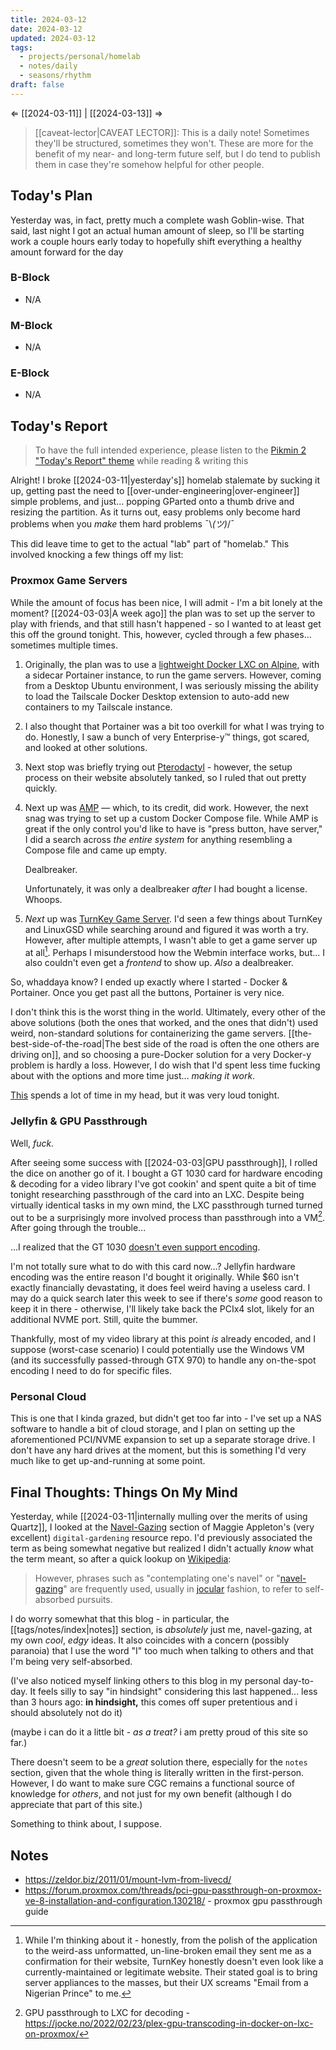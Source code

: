 ```yaml
---
title: 2024-03-12
date: 2024-03-12
updated: 2024-03-12
tags:
  - projects/personal/homelab
  - notes/daily
  - seasons/rhythm
draft: false
---
```

⇐ [[2024-03-11]] | [[2024-03-13]] ⇒

> [[caveat-lector|CAVEAT LECTOR]]: This is a daily note! Sometimes they'll be structured, sometimes they won't. These are more for the benefit of my near- and long-term future self, but I do tend to publish them in case they're somehow helpful for other people.

## Today's Plan

Yesterday was, in fact, pretty much a complete wash Goblin-wise. That said, last night I got an actual human amount of sleep, so I'll be starting work a couple hours early today to hopefully shift everything a healthy amount forward for the day

### B-Block

- N/A

### M-Block

- N/A

### E-Block

- N/A

## Today's Report

> To have the full intended experience, please listen to the [Pikmin 2 "Today's Report" theme](https://www.youtube.com/watch?v=l1fCmKZnq3U&list=PLwyW5mbdZMGN8mGTqvDhsBs37SW4TkHcw&index=85) while reading & writing this


Alright! I broke [[2024-03-11|yesterday's]] homelab stalemate by sucking it up, getting past the need to [[over-under-engineering|over-engineer]] simple problems, and just... popping GParted onto a thumb drive and resizing the partition. As it turns out, easy problems only become hard problems when you *make* them hard problems ¯\\_(ツ)_/¯

This did leave time to get to the actual "lab" part of "homelab." This involved knocking a few things off my list:

### Proxmox Game Servers

While the amount of focus has been nice, I will admit - I'm a bit lonely at the moment? [[2024-03-03|A week ago]] the plan was to set up the server to play with friends, and that still hasn't happened - so I wanted to at least get this off the ground tonight. This, however, cycled through a few phases... sometimes multiple times.

1. Originally, the plan was to use a [lightweight Docker LXC on Alpine](https://tteck.github.io/Proxmox/), with a sidecar Portainer instance, to run the game servers. However, coming from a Desktop Ubuntu environment, I was seriously missing the ability to load the Tailscale Docker Desktop extension to auto-add new containers to my Tailscale instance.
2. I also thought that Portainer was a bit too overkill for what I was trying to do. Honestly, I saw a bunch of very Enterprise-y™ things, got scared, and looked at other solutions.
3. Next stop was briefly trying out [Pterodactyl](https://pterodactyl.io/) - however, the setup process on their website absolutely tanked, so I ruled that out pretty quickly.
4. Next up was [AMP](https://cubecoders.com/AMP) — which, to its credit, did work. However, the next snag was trying to set up a custom Docker Compose file. While AMP is great if the only control you'd like to have is "press button, have server," I did a search across *the entire system* for anything resembling a Compose file and came up empty.
   
   Dealbreaker.
   
   Unfortunately, it was only a dealbreaker *after* I had bought a license. Whoops.
5. *Next* up was [TurnKey Game Server](https://www.turnkeylinux.org/). I'd seen a few things about TurnKey and LinuxGSD while searching around and figured it was worth a try. However, after multiple attempts, I wasn't able to get a game server up at all[^1]. Perhaps I misunderstood how the Webmin interface works, but... I also couldn't even get a *frontend* to show up. *Also* a dealbreaker.
   
So, whaddaya know? I ended up exactly where I started - Docker & Portainer. Once you get past all the buttons, Portainer is very nice.

I don't think this is the worst thing in the world. Ultimately, every other of the above solutions (both the ones that worked, and the ones that didn't) used weird, non-standard solutions for containerizing the game servers. [[the-best-side-of-the-road|The best side of the road is often the one others are driving on]], and so choosing a pure-Docker solution for a very Docker-y problem is hardly a loss. However, I do wish that I'd spent less time fucking about with the options and more time just... *making it work*.
   
[This](https://i.kym-cdn.com/entries/icons/original/000/036/712/rakecover.jpg) spends a lot of time in my head, but it was very loud tonight.

### Jellyfin & GPU Passthrough

Well, *fuck.*

After seeing some success with [[2024-03-03|GPU passthrough]], I rolled the dice on another go of it. I bought a GT 1030 card for hardware encoding & decoding for a video library I've got cookin' and spent quite a bit of time tonight researching passthrough of the card into an LXC. Despite being virtually identical tasks in my own mind, the LXC passthrough turned turned out to be a surprisingly more involved process than passthrough into a VM[^2]. After going through the trouble...

...I realized that the GT 1030 [doesn't even support encoding](https://arc.net/l/quote/zkiphdzw).

I'm not totally sure what to do with this card now...? Jellyfin hardware encoding was the entire reason I'd bought it originally. While $60 isn't exactly financially devastating, it does feel weird having a useless card. I may do a quick search later this week to see if there's *some* good reason to keep it in there - otherwise, I'll likely take back the PCIx4 slot, likely for an additional NVME port. Still, quite the bummer.

Thankfully, most of my video library at this point *is* already encoded, and I suppose (worst-case scenario) I could potentially use the Windows VM (and its successfully passed-through GTX 970) to handle any on-the-spot encoding I need to do for specific files.

### Personal Cloud

This is one that I kinda grazed, but didn't get too far into - I've set up a NAS software to handle a bit of cloud storage, and I plan on setting up the aforementioned PCI/NVME expansion to set up a separate storage drive. I don't have any hard drives at the moment, but this is something I'd very much like to get up-and-running at some point.

## Final Thoughts: Things On My Mind

Yesterday, while [[2024-03-11|internally mulling over the merits of using Quartz]], I looked at the [Navel-Gazing](https://github.com/MaggieAppleton/digital-gardeners?tab=readme-ov-file#theory-philosophy-and-navel-gazing) section of Maggie Appleton's (very excellent) `digital-gardening` resource repo. I'd previously associated the term as being somewhat negative but realized I didn't actually *know* what the term meant, so after a quick lookup on [Wikipedia](https://en.wikipedia.org/wiki/Navel_gazing):

> However, phrases such as "contemplating one's navel" or "[navel-gazing](https://en.wiktionary.org/wiki/navel-gazing "wikt:navel-gazing")" are frequently used, usually in [jocular](https://en.wikipedia.org/wiki/Jocular "Jocular") fashion, to refer to self-absorbed pursuits.

I do worry somewhat that this blog - in particular, the [[tags/notes/index|notes]] section, is *absolutely* just me, navel-gazing, at my own *cool*, *edgy* ideas. It also coincides with a concern (possibly paranoia) that I use the word "I" too much when talking to others and that I'm being very self-absorbed.

(I've also noticed myself linking others to this blog in my personal day-to-day. It feels silly to say "in hindsight" considering this last happened... less than 3 hours ago: **in hindsight,** this comes off super pretentious and i should absolutely not do it)

(maybe i can do it a little bit - *as a treat?* i am pretty proud of this site so far.)

There doesn't seem to be a *great* solution there, especially for the `notes` section, given that the whole thing is literally written in the first-person. However, I do want to make sure CGC remains a functional source of knowledge for *others*, and not just for my own benefit (although I do appreciate that part of this site.)

Something to think about, I suppose.

## Notes

- https://zeldor.biz/2011/01/mount-lvm-from-livecd/
- https://forum.proxmox.com/threads/pci-gpu-passthrough-on-proxmox-ve-8-installation-and-configuration.130218/ - proxmox gpu passthrough guide

[^1]: While I'm thinking about it - honestly, from the polish of the application to the weird-ass unformatted, un-line-broken email they sent me as a confirmation for their website, TurnKey honestly doesn't even look like a currently-maintained or legitimate website. Their stated goal is to bring server appliances to the masses, but their UX screams "Email from a Nigerian Prince" to me.
[^2]:   GPU passthrough to LXC for decoding - https://jocke.no/2022/02/23/plex-gpu-transcoding-in-docker-on-lxc-on-proxmox/